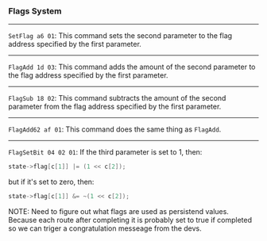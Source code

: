 ### Flags System

---

`SetFlag a6 01`: This command sets the second parameter to the flag address specified by the first parameter.

---

`FlagAdd 1d 03`: This command adds the amount of the second parameter to the flag address specified by the first parameter.

---

`FlagSub 18 02`: This command subtracts the amount of the second parameter from the flag address specified by the first parameter.

---

`FlagAdd62 af 01`: This command does the same thing as `FlagAdd`.

---

`FlagSetBit 04 02 01`: If the third parameter is set to 1, then:

```c
state->flag[c[1]] |= (1 << c[2]);
```

but if it's set to zero, then:

```c
state->flag[c[1]] &= ~(1 << c[2]);
```
NOTE: Need to figure out what flags are used as persistend values. Because each route after completing it is probably set to true if completed so we can triger a congratulation messeage from the devs.
